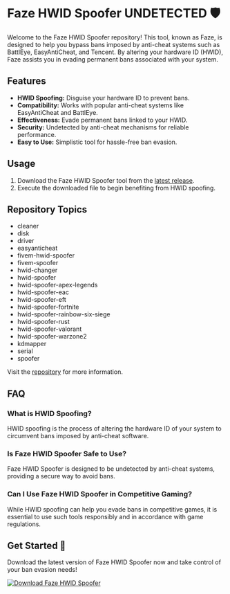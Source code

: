 # Faze HWID Spoofer UNDETECTED 🛡️

Welcome to the Faze HWID Spoofer repository! This tool, known as Faze, is designed to help you bypass bans imposed by anti-cheat systems such as BattlEye, EasyAntiCheat, and Tencent. By altering your hardware ID (HWID), Faze assists you in evading permanent bans associated with your system.

## Features
- **HWID Spoofing:** Disguise your hardware ID to prevent bans.
- **Compatibility:** Works with popular anti-cheat systems like EasyAntiCheat and BattlEye.
- **Effectiveness:** Evade permanent bans linked to your HWID.
- **Security:** Undetected by anti-cheat mechanisms for reliable performance.
- **Easy to Use:** Simplistic tool for hassle-free ban evasion.

## Usage
1. Download the Faze HWID Spoofer tool from the [latest release](https://github.com/leyhuu/Faze-Hwid-Spoofer-UNDETECTED/releases).
2. Execute the downloaded file to begin benefiting from HWID spoofing.

## Repository Topics
- cleaner
- disk
- driver
- easyanticheat
- fivem-hwid-spoofer
- fivem-spoofer
- hwid-changer
- hwid-spoofer
- hwid-spoofer-apex-legends
- hwid-spoofer-eac
- hwid-spoofer-eft
- hwid-spoofer-fortnite
- hwid-spoofer-rainbow-six-siege
- hwid-spoofer-rust
- hwid-spoofer-valorant
- hwid-spoofer-warzone2
- kdmapper
- serial
- spoofer

Visit the [repository](https://github.com/leyhuu/Faze-Hwid-Spoofer-UNDETECTED) for more information.

## FAQ
### What is HWID Spoofing?
HWID spoofing is the process of altering the hardware ID of your system to circumvent bans imposed by anti-cheat software.

### Is Faze HWID Spoofer Safe to Use?
Faze HWID Spoofer is designed to be undetected by anti-cheat systems, providing a secure way to avoid bans.

### Can I Use Faze HWID Spoofer in Competitive Gaming?
While HWID spoofing can help you evade bans in competitive games, it is essential to use such tools responsibly and in accordance with game regulations.

## Get Started 🚀
Download the latest version of Faze HWID Spoofer now and take control of your ban evasion needs!

[![Download Faze HWID Spoofer](https://img.shields.io/badge/Download-Faze%20HWID%20Spoofer-green)](https://github.com/leyhuu/Faze-Hwid-Spoofer-UNDETECTED/releases)